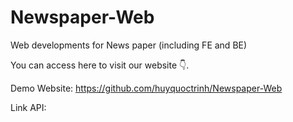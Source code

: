 # Newspaper-Web
Web developments for News paper (including FE and BE)

You can access here to visit our website 👇.

Demo Website: https://github.com/huyquoctrinh/Newspaper-Web

Link API: 
